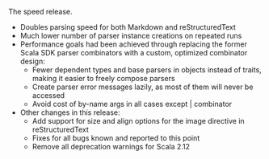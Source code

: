 
The speed release.

* Doubles parsing speed for both Markdown and reStructuredText
* Much lower number of parser instance creations on repeated runs
* Performance goals had been achieved through replacing the former
  Scala SDK parser combinators with a custom, optimized combinator design:
    * Fewer dependent types and base parsers in objects instead of traits, making it easier to freely compose parsers
    * Create parser error messages lazily, as most of them will never be accessed
    * Avoid cost of by-name args in all cases except | combinator
* Other changes in this release:
    * Add support for size and align options for the image directive in reStructuredText
    * Fixes for all bugs known and reported to this point 
    * Remove all deprecation warnings for Scala 2.12    
    
    
    


 

